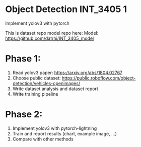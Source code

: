 # Object Detection INT_3405 1

Implement yolov3 with pytorch


This is dataset repo model repo here: 
Model: https://github.com/datrhi/INT_3405_model

# Phase 1:
1. Read yolov3 paper: https://arxiv.org/abs/1804.02767
2. Choose public dataset: https://public.roboflow.com/object-detection/vehicles-openimages/
3. Write dataset analysis and dataset report
4. Write training pipeline
# Phase 2:
1. Implement yolov3 with pytorch-lightning
2. Train and report results (chart, example image, ...)
3. Compare with other methods
